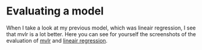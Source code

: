 # Evaluating a model

When I take a look at my previous model, which was lineair regression, I see that mvlr is a lot better. Here you can see for yourself the screenshots of the evaluation of [mvlr]() and [lineair regression]().


